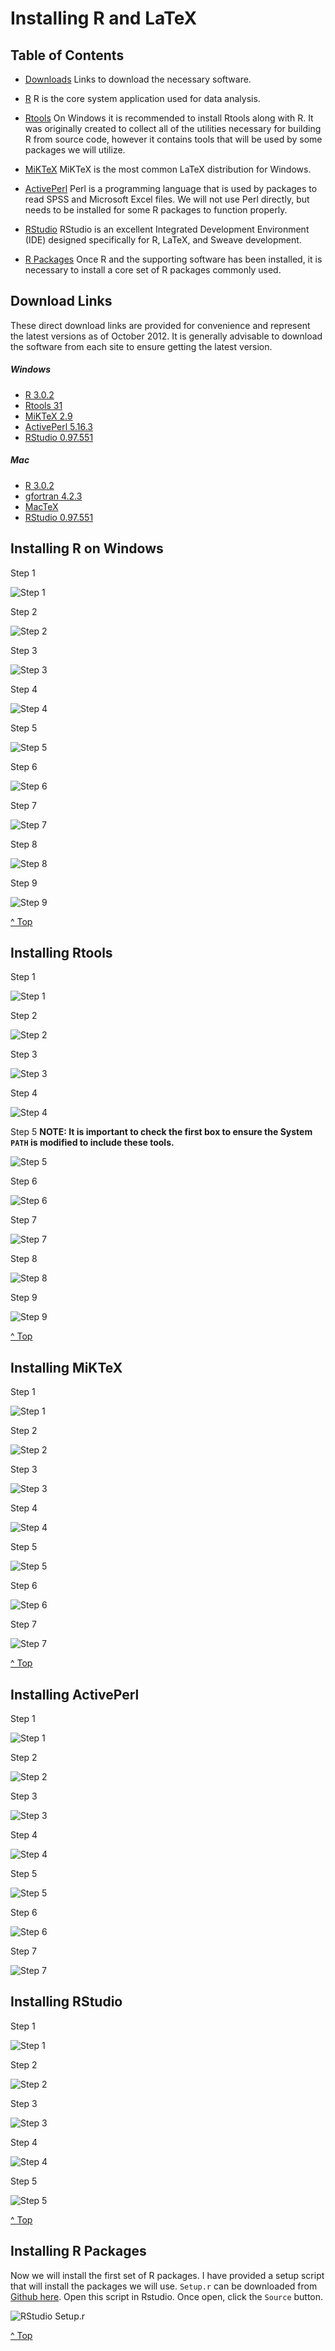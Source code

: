 # Installing R and LaTeX

## Table of Contents ##

* [Downloads](#downloads) Links to download the necessary software.

* [R](#InstallR) R is the core system application used for data analysis.  

* [Rtools](#InstallRtools) On Windows it is recommended to install Rtools along with R. It was originally created to collect all of the utilities necessary for building R from source code, however it contains tools that will be used by some packages we will utilize.

* [MiKTeX](#InstallMiKTeX) MiKTeX is the most common LaTeX distribution for Windows.

* [ActivePerl](#InstallActivePerl) Perl is a programming language that is used by packages to read SPSS and Microsoft Excel files. We will not use Perl directly, but needs to be installed for some R packages to function properly.

* [RStudio](#InstallRStudio) RStudio is an excellent Integrated Development Environment (IDE) designed specifically for R, LaTeX, and Sweave development.

* [R Packages](#rsetup) Once R and the supporting software has been installed, it is necessary to install a core set of R packages commonly used.


## Download Links <a id='downloads'></a> ##

These direct download links are provided for convenience and represent the latest versions as of October 2012. It is generally advisable to download the software from each site to ensure getting the latest version.

##### Windows #####

* [R 3.0.2](http://cran.r-project.org/bin/windows/base/R-3.0.2-win.exe)
* [Rtools 31](http://cran.r-project.org/bin/windows/Rtools/Rtools31.exe)
* [MiKTeX 2.9](http://mirrors.ctan.org/systems/win32/miktex/setup/basic-miktex-2.9.4813.exe)
* [ActivePerl 5.16.3](http://www.activestate.com/activeperl/downloads/thank-you?dl=http://downloads.activestate.com/ActivePerl/releases/5.16.3.1603/ActivePerl-5.16.3.1603-MSWin32-x86-296746.msi)
* [RStudio 0.97.551](http://download1.rstudio.org/RStudio-0.97.551.exe)

##### Mac #####

* [R 3.0.2](http://cran.r-project.org/bin/macosx/R-3.0.2.pkg)
* [gfortran 4.2.3](http://cran.r-project.org/bin/macosx/tools/gfortran-4.2.3.pkg)
* [MacTeX](http://mirror.ctan.org/systems/mac/mactex/MacTeX.pkg)
* [RStudio 0.97.551](http://download1.rstudio.org/RStudio-0.97.551.dmg)

## Installing R on Windows <a id='InstallR'></a> ##

Step 1

![Step 1](https://github.com/jbryer/CompStats/blob/master/Installation/Figures/r-win1.png?raw=true)

Step 2

![Step 2](https://github.com/jbryer/CompStats/blob/master/Installation/Figures/r-win2.png?raw=true)

Step 3

![Step 3](https://github.com/jbryer/CompStats/blob/master/Installation/Figures/r-win3.png?raw=true)

Step 4

![Step 4](https://github.com/jbryer/CompStats/blob/master/Installation/Figures/r-win4.png?raw=true)

Step 5

![Step 5](https://github.com/jbryer/CompStats/blob/master/Installation/Figures/r-win5.png?raw=true)

Step 6

![Step 6](https://github.com/jbryer/CompStats/blob/master/Installation/Figures/r-win6.png?raw=true)

Step 7

![Step 7](https://github.com/jbryer/CompStats/blob/master/Installation/Figures/r-win7.png?raw=true)

Step 8

![Step 8](https://github.com/jbryer/CompStats/blob/master/Installation/Figures/r-win8.png?raw=true)

Step 9

![Step 9](https://github.com/jbryer/CompStats/blob/master/Installation/Figures/r-win9.png?raw=true)

[^ Top](#)

## Installing Rtools <a id='InstallRtools'></a> ##

Step 1

![Step 1](https://github.com/jbryer/CompStats/blob/master/Installation/Figures/rtools1.png?raw=true)

Step 2

![Step 2](https://github.com/jbryer/CompStats/blob/master/Installation/Figures/rtools2.png?raw=true)

Step 3

![Step 3](https://github.com/jbryer/CompStats/blob/master/Installation/Figures/rtools3.png?raw=true)

Step 4

![Step 4](https://github.com/jbryer/CompStats/blob/master/Installation/Figures/rtools4.png?raw=true)

Step 5 **NOTE: It is important to check the first box to ensure the System `PATH` is modified to include these tools.**

![Step 5](https://github.com/jbryer/CompStats/blob/master/Installation/Figures/rtools5.png?raw=true)

Step 6

![Step 6](https://github.com/jbryer/CompStats/blob/master/Installation/Figures/rtools6.png?raw=true)

Step 7

![Step 7](https://github.com/jbryer/CompStats/blob/master/Installation/Figures/rtools7.png?raw=true)

Step 8

![Step 8](https://github.com/jbryer/CompStats/blob/master/Installation/Figures/rtools8.png?raw=true)

Step 9

![Step 9](https://github.com/jbryer/CompStats/blob/master/Installation/Figures/rtools9.png?raw=true)

[^ Top](#)

## Installing MiKTeX <a id='InstallMiKTeX'></a> ##

Step 1

![Step 1](https://github.com/jbryer/CompStats/blob/master/Installation/Figures/miktex-install1.png?raw=true)

Step 2

![Step 2](https://github.com/jbryer/CompStats/blob/master/Installation/Figures/miktex-install2.png?raw=true)

Step 3

![Step 3](https://github.com/jbryer/CompStats/blob/master/Installation/Figures/miktex-install3.png?raw=true)

Step 4

![Step 4](https://github.com/jbryer/CompStats/blob/master/Installation/Figures/miktex-install4.png?raw=true)

Step 5

![Step 5](https://github.com/jbryer/CompStats/blob/master/Installation/Figures/miktex-install5.png?raw=true)

Step 6

![Step 6](https://github.com/jbryer/CompStats/blob/master/Installation/Figures/miktex-install6.png?raw=true)

Step 7

![Step 7](https://github.com/jbryer/CompStats/blob/master/Installation/Figures/miktex-install7.png?raw=true)

[^ Top](#)

## Installing ActivePerl <a id='InstallActivePerl'></a> ##

Step 1

![Step 1](https://github.com/jbryer/CompStats/blob/master/Installation/Figures/ActivePerl-install1.png?raw=true)

Step 2

![Step 2](https://github.com/jbryer/CompStats/blob/master/Installation/Figures/ActivePerl-install2.png?raw=true)

Step 3

![Step 3](https://github.com/jbryer/CompStats/blob/master/Installation/Figures/ActivePerl-install3.png?raw=true)

Step 4

![Step 4](https://github.com/jbryer/CompStats/blob/master/Installation/Figures/ActivePerl-install4.png?raw=true)

Step 5

![Step 5](https://github.com/jbryer/CompStats/blob/master/Installation/Figures/ActivePerl-install5.png?raw=true)

Step 6

![Step 6](https://github.com/jbryer/CompStats/blob/master/Installation/Figures/ActivePerl-install6.png?raw=true)

Step 7

![Step 7](https://github.com/jbryer/CompStats/blob/master/Installation/Figures/ActivePerl-install7.png?raw=true)

## Installing RStudio <a id='InstallRStudio'></a> ##

Step 1

![Step 1](https://github.com/jbryer/CompStats/blob/master/Installation/Figures/rstudio-install1.png?raw=true)

Step 2

![Step 2](https://github.com/jbryer/CompStats/blob/master/Installation/Figures/rstudio-install2.png?raw=true)

Step 3

![Step 3](https://github.com/jbryer/CompStats/blob/master/Installation/Figures/rstudio-install3.png?raw=true)

Step 4

![Step 4](https://github.com/jbryer/CompStats/blob/master/Installation/Figures/rstudio-install4.png?raw=true)

Step 5

![Step 5](https://github.com/jbryer/CompStats/blob/master/Installation/Figures/rstudio-install5.png?raw=true)

[^ Top](#)

## Installing R Packages <a name='rsetup'></a> ##

Now we will install the first set of R packages. I have provided a setup script that will install the packages we will use. `Setup.r` can be downloaded from [Github here](https://raw.github.com/jbryer/CompStats/master/Installation/Setup.r). Open this script in Rstudio. Once open, click the `Source` button. 

![RStudio Setup.r](https://github.com/jbryer/CompStats/blob/master/Installation/Figures/Rstudio-SetupScript.png?raw=true)

[^ Top](#)

